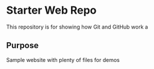 # Starter Web Repo

This repository is for showing how Git and GitHub work
a
## Purpose

Sample website with plenty of files for demos